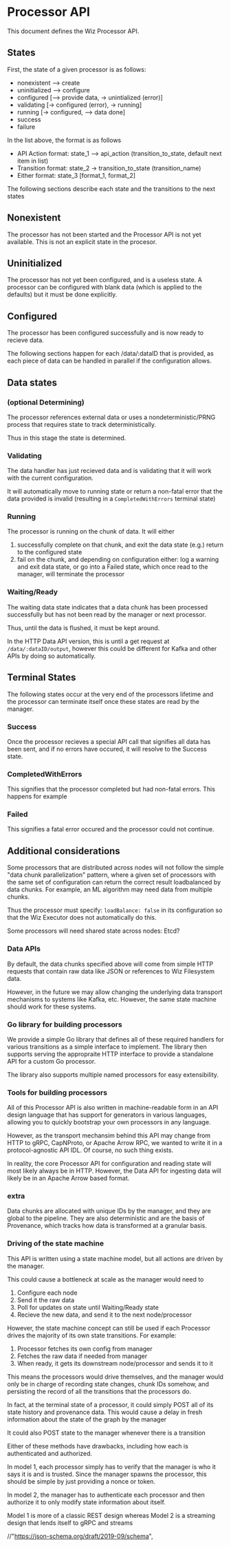 # Processor API

This document defines the Wiz Processor API.

## States
First, the state of a given processor is as follows:
- nonexistent --> create
- uninitialized --> configure
- configured [--> provide data, -> unintialized (error)]
- validating [-> configured (error), -> running]
- running [-> configured, --> data done]
- success
- failure

In the list above, the format is as follows
- API Action format: state_1 --> api_action (transition_to_state, default next item in list)
- Transition format: state_2 -> transition_to_state (transition_name)
- Either format: state_3 [format_1, format_2]

The following sections describe each state and the transitions to the next states

## Nonexistent

The processor has not been started and the Processor API is not yet available. This is not an explicit state in the procesor.

## Uninitialized

The processor has not yet been configured, and is a useless state. A processor can be configured with blank data (which is applied to the defaults) but it must be done explicitly.


## Configured

The processor has been configured successfully and is now ready to recieve data.

The following sections happen for each /data/:dataID that is provided, as each piece of data can be handled in parallel if the configuration allows.

## Data states
### (optional Determining)
The processor references external data or uses a nondeterministic/PRNG process that requires state to track deterministically. 

Thus in this stage the state is determined.

### Validating

The data handler has just recieved data and is validating that it will work with the current configuration.

It will automatically move to running state or return a non-fatal error that the data provided is invalid (resulting in a `CompletedWithErrors` terminal state)

### Running

The processor is running on the chunk of data. It will either

1. successfully complete on that chunk, and exit the data state (e.g.) return to the configured state
2. fail on the chunk, and depending on configuration either: log a warning and exit data state, or go into a Failed state, which once read to the manager, will terminate the processor

### Waiting/Ready
The waiting data state indicates that a data chunk has been processed successfully but has not been read by the manager or next processor. 

Thus, until the data is flushed, it must be kept around.

In the HTTP Data API version, this is until a get request at `/data/:dataID/output`, however this could be different for Kafka and other APIs by doing so automatically.

## Terminal States
The following states occur at the very end of the processors lifetime and the processor can terminate itself once these states are read by the manager.

### Success
Once the processor recieves a special API call that signifies all data has been sent, and if no errors have occured, it will resolve to the Success state.

### CompletedWithErrors
This signifies that the processor completed but had non-fatal errors. This happens for example

### Failed
This signifies a fatal error occured and the processor could not continue.

## Additional considerations

Some processors that are distributed across nodes will not follow the simple "data chunk parallelization" pattern, where a given set of processors with the same set of configuration can return the correct result loadbalanced by data chunks. For example, an ML algorithm may need data from multiple chunks.

Thus the processor must specify: `loadBalance: false` in its configuration so that the Wiz Executor does not automatically do this.

Some processors will need shared state across nodes: Etcd?

### Data APIs

By default, the data chunks specified above will come from simple HTTP requests that contain raw data like JSON or references to Wiz Filesystem data.

However, in the future we may allow changing the underlying data transport mechanisms to systems like Kafka, etc. However, the same state machine should work for these systems.

### Go library for building processors

We provide a simple Go library that defines all of these required handlers for various transitions as a simple interface to implement. The library then supports serving the appropraite HTTP interface to provide a standalone API for a custom Go processor. 

The library also supports multiple named processors for easy extensibility.

### Tools for building processors

All of this Processor API is also written in machine-readable form in an API design language that has support for generators in various languages, allowing you to quickly bootstrap your own processors in any language.

However, as the transport mechansim behind this API may change from HTTP to gRPC, CapNProto, or Apache Arrow RPC, we wanted to write it in a protocol-agnostic API IDL. Of course, no such thing exists.

In reality, the core Processor API for configuration and reading state will most likely always be in HTTP. However, the Data API for ingesting data will likely be in an Apache Arrow based format.

### extra

Data chunks are allocated with unique IDs by the manager, and they are global to the pipeline. They are also deterministic and are the basis of Provenance, which tracks how data is transformed at a granular basis.

### Driving of the state machine

This API is written using a state machine model, but all actions are driven by the manager.

This could cause a bottleneck at scale as the manager would need to 
1. Configure each node
2. Send it the raw data
3. Poll for updates on state until Waiting/Ready state
4. Recieve the new data, and send it to the next node/processor

However, the state machine concept can still be used if each Processor drives the majority of its own state transitions. For example:
1. Processor fetches its own config from manager
2. Fetches the raw data if needed from manager
3. When ready, it gets its downstream node/processor and sends it to it

This means the processors would drive themselves, and the manager would only be in charge of recording state changes, chunk IDs somehow, and persisting the record of all the transitions that the processors do.

In fact, at the terminal state of a processor, it could simply POST all of its state history and provenance data. This would cause a delay in fresh information about the state of the graph by the manager

It could also POST state to the manager whenever there is a transition

Either of these methods have drawbacks, including how each is authenticated and authorized.

In model 1, each processor simply has to verify that the manager is who it says it is and is trusted. Since the manager spawns the processor, this should be simple by just providing a nonce or token.

In model 2, the manager has to authenticate each processor and then authorize it to only modify state information about itself. 

Model 1 is more of a classic REST design whereas Model 2 is a streaming design that lends itself to gRPC and streams


 //"https://json-schema.org/draft/2019-09/schema",
